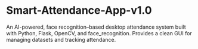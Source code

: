 # Smart-Attendance-App-v1.0
An AI-powered, face recognition–based desktop attendance system built with Python, Flask, OpenCV, and face_recognition. Provides a clean GUI for managing datasets and tracking attendance.
